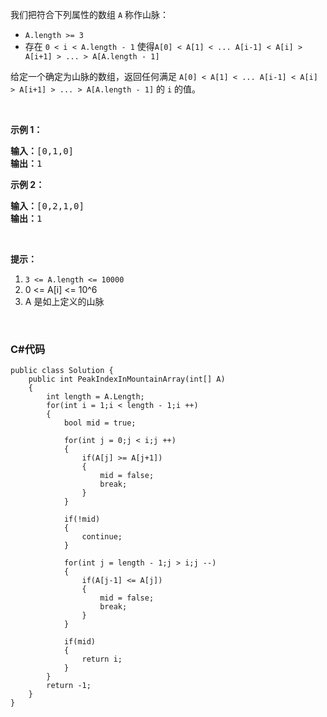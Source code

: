 <p>我们把符合下列属性的数组&nbsp;<code>A</code>&nbsp;称作山脉：</p>

<ul>
	<li><code>A.length &gt;= 3</code></li>
	<li>存在 <code>0 &lt; i&nbsp;&lt; A.length - 1</code> 使得<code>A[0] &lt; A[1] &lt; ... A[i-1] &lt; A[i] &gt; A[i+1] &gt; ... &gt; A[A.length - 1]</code></li>
</ul>

<p>给定一个确定为山脉的数组，返回任何满足&nbsp;<code>A[0] &lt; A[1] &lt; ... A[i-1] &lt; A[i] &gt; A[i+1] &gt; ... &gt; A[A.length - 1]</code>&nbsp;的 <code>i</code>&nbsp;的值。</p>

<p>&nbsp;</p>

<p><strong>示例 1：</strong></p>

<pre><strong>输入：</strong>[0,1,0]
<strong>输出：</strong>1
</pre>

<p><strong>示例 2：</strong></p>

<pre><strong>输入：</strong>[0,2,1,0]
<strong>输出：</strong>1</pre>

<p>&nbsp;</p>

<p><strong>提示：</strong></p>

<ol>
	<li><code>3 &lt;= A.length &lt;= 10000</code></li>
	<li>0 &lt;= A[i] &lt;= 10^6</li>
	<li>A 是如上定义的山脉</li>
</ol>

<p>&nbsp;</p>

### C#代码

```
public class Solution {
    public int PeakIndexInMountainArray(int[] A) 
    {
        int length = A.Length;
        for(int i = 1;i < length - 1;i ++)
        {
            bool mid = true;

            for(int j = 0;j < i;j ++)
            {
                if(A[j] >= A[j+1])
                {
                    mid = false;
                    break;
                }
            }

            if(!mid)
            {
                continue;
            }

            for(int j = length - 1;j > i;j --)
            {
                if(A[j-1] <= A[j])
                {
                    mid = false;
                    break;
                }  
            }
            
            if(mid)
            {
                return i;
            }
        }
        return -1;
    }
}
```